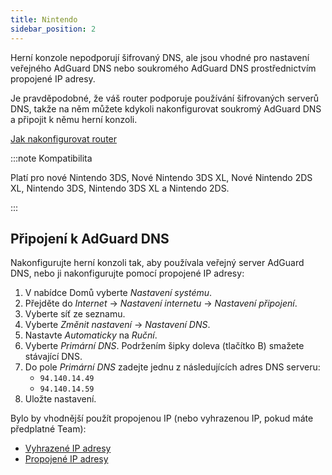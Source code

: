 ```yaml
---
title: Nintendo
sidebar_position: 2
---
```


Herní konzole nepodporují šifrovaný DNS, ale jsou vhodné pro nastavení veřejného AdGuard DNS nebo soukromého AdGuard DNS prostřednictvím propojené IP adresy.

Je pravděpodobné, že váš router podporuje používání šifrovaných serverů DNS, takže na něm můžete kdykoli nakonfigurovat soukromý AdGuard DNS a připojit k němu herní konzoli.

[Jak nakonfigurovat router](/private-dns/connect-devices/routers/routers.md)

:::note Kompatibilita

Platí pro nové Nintendo 3DS, Nové Nintendo 3DS XL, Nové Nintendo 2DS XL, Nintendo 3DS, Nintendo 3DS XL a Nintendo 2DS.

:::

## Připojení k AdGuard DNS

Nakonfigurujte herní konzoli tak, aby používala veřejný server AdGuard DNS, nebo ji nakonfigurujte pomocí propojené IP adresy:

1. V nabídce Domů vyberte _Nastavení systému_.
2. Přejděte do _Internet_ → _Nastavení internetu_ → _Nastavení připojení_.
3. Vyberte síť ze seznamu.
4. Vyberte _Změnit nastavení_ → _Nastavení DNS_.
5. Nastavte _Automaticky_ na _Ruční_.
6. Vyberte _Primární DNS_. Podržením šipky doleva (tlačítko B) smažete stávající DNS.
7. Do pole _Primární DNS_ zadejte jednu z následujících adres DNS serveru:
    - `94.140.14.49`
    - `94.140.14.59`
8. Uložte nastavení.

Bylo by vhodnější použít propojenou IP (nebo vyhrazenou IP, pokud máte předplatné Team):

 - [Vyhrazené IP adresy](/private-dns/connect-devices/other-options/dedicated-ip.md)
 - [Propojené IP adresy](/private-dns/connect-devices/other-options/linked-ip.md)
